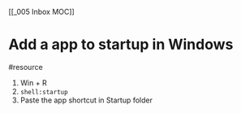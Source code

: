 [[_005 Inbox MOC]]

# Add a app to startup in Windows
#resource 
1. Win + R
2. `shell:startup`
3. Paste the app shortcut in Startup folder